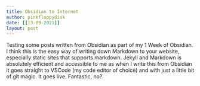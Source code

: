 ```yaml
---
title: Obsidian to Internet
author: pinkfloppydisk
date: [[13-09-2021]]
layout: post
---
```


Testing some posts written from Obsidian as part of my 1 Week of Obsidian. I think this is the easy way of writing down Markdown to your website, especially static sites that supports markdown. Jekyll and Markdown is absolutely efficient and accessible to me as when I write this from Obsidian it goes straight to VSCode (my code editor of choice) and with just a little bit of git magic. It goes live. Fantastic, no?